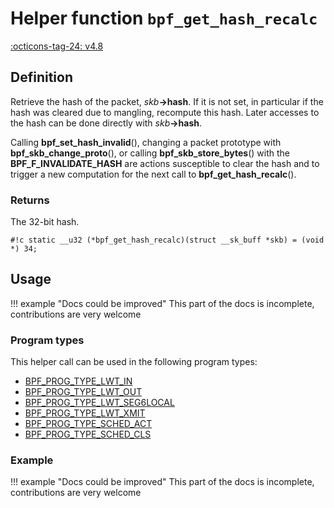 # Helper function `bpf_get_hash_recalc`

<!-- [FEATURE_TAG](bpf_get_hash_recalc) -->
[:octicons-tag-24: v4.8](https://github.com/torvalds/linux/commit/13c5c240f789bbd2bcacb14a23771491485ae61f)
<!-- [/FEATURE_TAG] -->

## Definition

<!-- [HELPER_FUNC_DEF] -->
Retrieve the hash of the packet, _skb_**->hash**. If it is not set, in particular if the hash was cleared due to mangling, recompute this hash. Later accesses to the hash can be done directly with _skb_**->hash**.

Calling **bpf_set_hash_invalid**(), changing a packet prototype with **bpf_skb_change_proto**(), or calling **bpf_skb_store_bytes**() with the **BPF_F_INVALIDATE_HASH** are actions susceptible to clear the hash and to trigger a new computation for the next call to **bpf_get_hash_recalc**().

### Returns

The 32-bit hash.

`#!c static __u32 (*bpf_get_hash_recalc)(struct __sk_buff *skb) = (void *) 34;`
<!-- [/HELPER_FUNC_DEF] -->

## Usage

!!! example "Docs could be improved"
    This part of the docs is incomplete, contributions are very welcome

### Program types

This helper call can be used in the following program types:

<!-- DO NOT EDIT MANUALLY -->
<!-- [HELPER_FUNC_PROG_REF] -->
 * [BPF_PROG_TYPE_LWT_IN](../program-type/BPF_PROG_TYPE_LWT_IN.md)
 * [BPF_PROG_TYPE_LWT_OUT](../program-type/BPF_PROG_TYPE_LWT_OUT.md)
 * [BPF_PROG_TYPE_LWT_SEG6LOCAL](../program-type/BPF_PROG_TYPE_LWT_SEG6LOCAL.md)
 * [BPF_PROG_TYPE_LWT_XMIT](../program-type/BPF_PROG_TYPE_LWT_XMIT.md)
 * [BPF_PROG_TYPE_SCHED_ACT](../program-type/BPF_PROG_TYPE_SCHED_ACT.md)
 * [BPF_PROG_TYPE_SCHED_CLS](../program-type/BPF_PROG_TYPE_SCHED_CLS.md)
<!-- [/HELPER_FUNC_PROG_REF] -->

### Example

!!! example "Docs could be improved"
    This part of the docs is incomplete, contributions are very welcome
